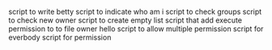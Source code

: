script to write betty
script to indicate who am i
script to check groups
script to check new owner
script to create empty list
script that add execute permission to to file owner hello
script to allow multiple permission
script for everbody
script for permission
